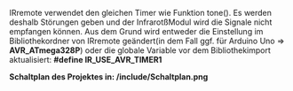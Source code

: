 IRremote verwendet den gleichen Timer wie Funktion tone(). Es werden deshalb Störungen geben und der InfrarotßModul wird die Signale nicht empfangen können. Aus dem Grund wird entweder die Einstellung im Bibliothekordner von IRremote geändert(in dem Fall ggf. für Arduino Uno => __AVR_ATmega328P__) oder die globale Variable vor dem Bibliothekimport aktualisiert:
**#define IR_USE_AVR_TIMER1**

**Schaltplan des Projektes in: /include/Schaltplan.png**
